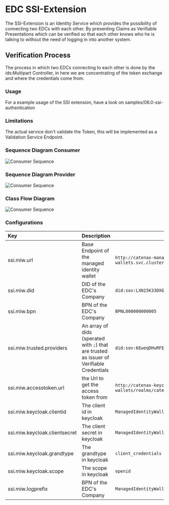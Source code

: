# EDC SSI-Extension

The SSI-Extension is an Identity Service which provides the possibility of connecting two EDCs with each other.
By presenting Claims as Verifiable Presentations which can be verified so that each other knows
who he is talking to without the need of logging in into another system.

## Verification Process

The process in which two EDCs connecting to each other is done by the ids:Multipart Controller,
in here we are concentrating of the token exchange and where the credentials come from.

### Usage 

For a example usage of the SSI extension, have a look on samples/06.0-ssi-authentication

### Limitations

The actual service don't validate the Token, this will be implemented as a Validation Service Endpoint.

### Sequence Diagram Consumer

![Consumer Sequence](ssi-doc/uml/data-transfer-ssi-consumer.png)

### Sequence Diagram Provider

![Consumer Sequence](ssi-doc/uml/data-transfer-ssi-provider.png)

### Class Flow Diagram

![Consumer Sequence](ssi-doc/uml/SSIExtensionClassDiagram.png)

### Configurations

| Key        | Description              | Example                                                                                         |
|:-----------|:-------------------------|-------------------------------------------------------------------------------------------------|
| ssi.miw.url   | Base Endpoint of the managed identity wallet  | `http://catenax-managed-identity-wallets.managed-identity-wallets.svc.cluster.local:8080`       |
| ssi.miw.did   | DID of the EDC's Company  | `did:sov:LXN15K33DXGN7MDB9QvFb1`                                                                |
| ssi.miw.bpn   |  BPN of the EDC's Company  | `BPNL000000000005`                                                                              |
| ssi.miw.trusted.providers    |  An array of dids (sperated with `;`) that are trusted as issuer of Verifiable Credentials| `did:sov:6EweqDHuRFExv8D9VSoP14;did:sov:6EweqDHuRFExv8D9VSoP14`                                 
| ssi.miw.accesstoken.url   |  the Url to get the access token from | `http://catenax-keycloak.managed-identity-wallets/realms/catenax/protocol/openid-connect/token` |
| ssi.miw.keycloak.clientid |  The client id in keycloak  | `ManagedIdentityWallets`                                                                        |
| ssi.miw.keycloak.clientsecret |  The client secret in keycloak  | `ManagedIdentityWallets-Secret`                                                                 |
| ssi.miw.keycloak.grandtype    |  The grandtype in keycloak  | `client_credentials`                                                                            |
| ssi.miw.keycloak.scope    |  The scope in keycloak  | `openid`                                                                                        |
| ssi.miw.logprefix |  BPN of the EDC's Company  | `ManagedIdentityWalletLogger`                                                                   |

 



